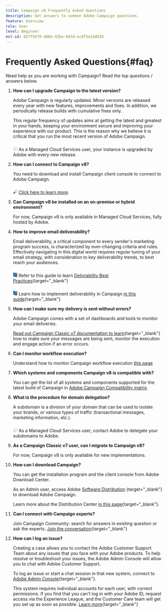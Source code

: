 ```yaml
---
title: Campaign v8 Frequently Asked Questions
description: Get answers to common Adobe Campaign questions.
feature: Overview
role: User
level: Beginner
exl-id: 027f5478-d86b-42be-b63d-ec8f5e1dd83d
---
```

# Frequently Asked Questions{#faq}

Need help as you are working with Campaign? Read the top questions / answers below.

1. **How can I upgrade Campaign to the latest version?**

    Adobe Campaign is regularly updated. Minor versions are released every year with new features, improvements and fixes. In addition, we periodically release builds with cumulative fixes only.

    This regular frequency of updates aims at getting the latest and greatest in your hands, keeping your environment secure and improving your experience with our product. This is the reason why we believe it is critical that you run the most recent version of Adobe Campaign. 

    ![](../assets/do-not-localize/speech.png)  As a Managed Cloud Services user, your instance is upgraded by Adobe with every new release. 

1. **How can I connect to Campaign v8?**

    You need to download and install Campaign client console to connect to Adobe Campaign.

    ![](../assets/do-not-localize/glass.png) [Click here to learn more](connect.md).

1. **Can Campaign v8 be installed on an on-premise or hybrid environment?**

    For now, Campaign v8 is only available in Managed Cloud Services, fully hosted by Adobe.

1. **How to improve email deliverability?**

    Email deliverability, a critical component to every sender's marketing program success, is characterized by ever-changing criteria and rules. Effectively navigating in this digital world requires regular tuning of your email strategy, with consideration to key deliverability trends, to best reach your audiences.

   ![](../assets/do-not-localize/book.png) Refer to this guide to learn [Delivrability Best Practices](https://experienceleague.adobe.com/docs/deliverability-learn/deliverability-best-practice-guide/introduction.html){target="_blank"}

   ![](../assets/do-not-localize/book.png) Learn how to implement deliverability in Campaign [in this guide](https://experienceleague.adobe.com/docs/deliverability-learn/deliverability-best-practice-guide/additional-resources/general-resources.html){target="_blank"}

1. **How can I make sure my delivery is sent without errors?**

    Adobe Campaign comes with a set of dashboards and tools to monitor your email deliveries.

    [Read out Campaign Classic v7 documentation to learn](https://experienceleague.adobe.com/docs/campaign-classic/using/sending-messages/monitoring-deliveries/about-delivery-monitoring.html){target="_blank"} how to make sure your messages are being sent, monitor the execution and engage action if an error occurs.
    
1. **Can I monitor workflow execution?**

   Understand how to monitor Campaign workflow execution [this page](https://experienceleague.adobe.com/docs/campaign/automation/workflows/executing-a-workflow/start-a-workflow.html)

1. **Which systems and components Campaign v8 is compatible with?**

    You can get the list of all systems and components supported for the latest build of Campaign in [Adobe Campaign Compatibility matrix](compatibility-matrix.md).

1. **What is the procedure for domain delegation?**

    A subdomain is a division of your domain that can be used to isolate your brands, or various types of traffic (transactional messages, marketing information, etc.).
    
    ![](../assets/do-not-localize/speech.png)  As a Managed Cloud Services user, contact Adobe to delegate your subdomains to Adobe.

1. **As a Campaign Classic v7 user, can I migrate to Campaign v8?**

    For now, Campaign v8 is only available for new implementations.

1. **How can I download Campaign?**

    You can get the installation program and the client console from Adobe Download Center.
    
    As an Admin user, access Adobe [Software Distribution](https://experience.adobe.com/#/downloads/content/software-distribution/en/campaign.html) {target="_blank"} to download Adobe Campaign.
    
    Learn more about the Distribution Center [in this page](https://experienceleague.adobe.com/docs/experience-cloud/software-distribution/home.html){target="_blank"}.

1.  **Can I connect with Campaign experts?**

    Join Campaign Community: search for answers in existing question or ask the experts. [Join the conversation](https://experienceleaguecommunities.adobe.com/t5/adobe-campaign-classic/ct-p/adobe-campaign-classic-community){target="_blank"}


1. **How can I log an issue?**

    Creating a case allows you to contact the Adobe Customer Support Team about any issues that you face with your Adobe products. To help resolve or troubleshoot your issues, the Adobe Admin Console will allow you to chat with Adobe Customer Support.

    To log an issue or start a chat session in that new system, connect to [Adobe Admin Console](https://adminConsole.adobe.com/overview){target="_blank"}. 

    This system requires individual accounts for each user, with correct permissions. If you find that you can't log in with your Adobe ID, request access via the Experience League, and the Customer Care team will get you set up as soon as possible. [Learn more](https://helpx.adobe.com/enterprise/admin-guide.html/enterprise/using/support-for-experience-cloud.ug.html){target="_blank"}
